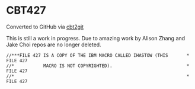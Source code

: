 # CBT427
Converted to GitHub via [cbt2git](https://github.com/wizardofzos/cbt2git)

This is still a work in progress. 
Due to amazing work by Alison Zhang and Jake Choi repos are no longer deleted.

```
//***FILE 427 IS A COPY OF THE IBM MACRO CALLED IHASTOW (THIS       *   FILE 427
//*           MACRO IS NOT COPYRIGHTED).                            *   FILE 427
//*                                                                 *   FILE 427
```
